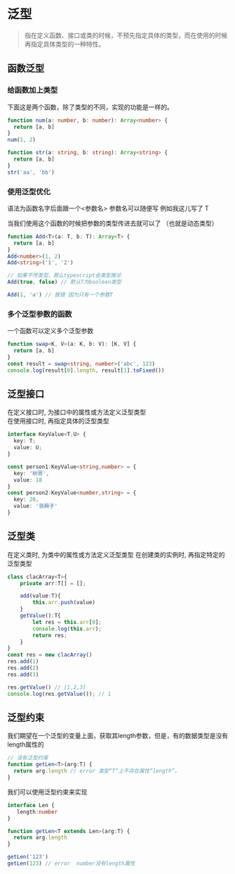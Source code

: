 # 泛型

> 指在定义函数、接口或类的时候，不预先指定具体的类型，而在使用的时候再指定具体类型的一种特性。

## 函数泛型

### 给函数加上类型

下面这是两个函数，除了类型的不同，实现的功能是一样的。

```ts
function num(a: number, b: number): Array<number> {
  return [a, b]
}
num(1, 2)

function str(a: string, b: string): Array<string> {
  return [a, b]
}
str('aa', 'bb')
```

### 使用泛型优化

语法为函数名字后面跟一个<参数名> 参数名可以随便写 例如我这儿写了 T

当我们使用这个函数的时候把参数的类型传进去就可以了 （也就是动态类型）

```ts
function Add<T>(a: T, b: T): Array<T> {
  return [a, b]
}
Add<number>(1, 2)
Add<string>('1', '2')

// 如果不传类型，那么typescript会类型推论
Add(true, false) // 默认T为boolean类型

Add(1, 'a') // 报错 因为只有一个参数T
```

### 多个泛型参数的函数

一个函数可以定义多个泛型参数

```ts
function swap<K, V>(a: K, b: V): [K, V] {
  return [a, b]
}
const result = swap<string, number>('abc', 123)
console.log(result[0].length, result[1].toFixed())
```

## 泛型接口

在定义接口时, 为接口中的属性或方法定义泛型类型 \
在使用接口时, 再指定具体的泛型类型

```ts
interface KeyValue<T,U> {
  key: T;
  value: U;
}

const person1:KeyValue<string,number> = {
  key: '树哥',
  value: 18
}
const person2:KeyValue<number,string> = {
  key: 20,
  value: '张麻子'
}
```

## 泛型类
在定义类时, 为类中的属性或方法定义泛型类型 在创建类的实例时, 再指定特定的泛型类型
```ts
class clacArray<T>{
    private arr:T[] = [];

    add(value:T){
        this.arr.push(value)
    }
    getValue():T{
        let res = this.arr[0];
        console.log(this.arr);
        return res;
    }
}
const res = new clacArray()
res.add(1)
res.add(2)
res.add(3)

res.getValue() // [1,2,3]
console.log(res.getValue()); // 1
```


## 泛型约束
我们期望在一个泛型的变量上面，获取其length参数，但是，有的数据类型是没有length属性的
```ts
// 没有泛型约束
function getLen<T>(arg:T) {
  return arg.length // error 类型“T”上不存在属性“length”。
}
```
我们可以使用泛型约束来实现
```ts
interface Len {
   length:number
}

function getLen<T extends Len>(arg:T) {
  return arg.length
}

getLen('123')
getLen(123) // error  number没有length属性
```

